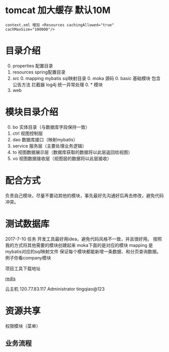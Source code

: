 # tomcat 加大缓存 默认10M
    context.xml 增加 <Resources cachingAllowed="true" cachMaxSize="100000"/>
# 目录介绍
0. properties 配置目录
0. resources spring配置目录
0. src 
    0. mapping mybatis sql映射目录
    0. moka 源码
        0. basic 基础模块 包含公告方法 拦截器 log4j 统一异常处理
        0. * 模块
0. web 

# 模块目录介绍
0. bo 实体目录（与数据库字段保持一致）
0. ctrl 视图控制层
0. dao 数据库接口（映射mybatis）
0. service 服务层（主要处理业务逻辑）
0. to 视图数据展示层（数据库获取的数据将以此层返回给视图）
0. vo 视图数据接收层（视图层的数据将以此层接收）

# 配合方式
负责自己模块，尽量不要动其他的模块，事先最好先沟通好后再去修改，避免代码冲突。

# 测试数据库

2017-7-10 任务
开发工具最好用idea，避免代码风格不一致，并且很好用。
按照我的方式将其他需要的模块创建起来
moka下面的是对应的模块
mapping 是mybatis对应的sql映射文件
保证每个模块都能新增一条数据、和分页查询数据。
例子你看company模块

项目工具下载地址

[redis](https://github.com/MicrosoftArchive/redis/releases/download/win-3.2.100/Redis-x64-3.2.100.msi)

云主机
120.77.83.117
Administrator
tingqiao@123

# 资源共享

权限模块（菜单）



## 业务流程   

